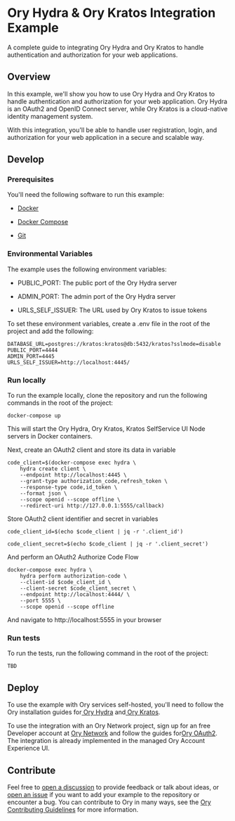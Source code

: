 # Ory Hydra & Ory Kratos Integration Example

A complete guide to integrating Ory Hydra and Ory Kratos to handle
authentication and authorization for your web applications.

## Overview

In this example, we'll show you how to use Ory Hydra and Ory Kratos to handle
authentication and authorization for your web application. Ory Hydra is an
OAuth2 and OpenID Connect server, while Ory Kratos is a cloud-native identity
management system.

With this integration, you'll be able to handle user registration, login, and
authorization for your web application in a secure and scalable way.

## Develop

### Prerequisites

You'll need the following software to run this example:

- [Docker](https://www.docker.com/get-started)

- [Docker Compose](https://docs.docker.com/compose/install/)

- [Git](https://git-scm.com/book/en/v2/Getting-Started-Installing-Git)

### Environmental Variables

The example uses the following environment variables:

- PUBLIC_PORT: The public port of the Ory Hydra server

- ADMIN_PORT: The admin port of the Ory Hydra server

- URLS_SELF_ISSUER: The URL used by Ory Kratos to issue tokens

To set these environment variables, create a .env file in the root of the
project and add the following:

```
DATABASE_URL=postgres://kratos:kratos@db:5432/kratos?sslmode=disable
PUBLIC_PORT=4444
ADMIN_PORT=4445
URLS_SELF_ISSUER=http://localhost:4445/
```

### Run locally

To run the example locally, clone the repository and run the following commands
in the root of the project:

```shell script
docker-compose up
```

This will start the Ory Hydra, Ory Kratos, Kratos SelfService UI Node servers in
Docker containers.

Next, create an OAuth2 client and store its data in variable

```shell script
code_client=$(docker-compose exec hydra \
    hydra create client \
    --endpoint http://localhost:4445 \
    --grant-type authorization_code,refresh_token \
    --response-type code,id_token \
    --format json \
    --scope openid --scope offline \
    --redirect-uri http://127.0.0.1:5555/callback)
```

Store OAuth2 client identifier and secret in variables

```shell script
code_client_id=$(echo $code_client | jq -r '.client_id')
```

```shell script
code_client_secret=$(echo $code_client | jq -r '.client_secret')
```

And perform an OAuth2 Authorize Code Flow

```shell script
docker-compose exec hydra \
    hydra perform authorization-code \
    --client-id $code_client_id \
    --client-secret $code_client_secret \
    --endpoint http://localhost:4444/ \
    --port 5555 \
    --scope openid --scope offline
```

And navigate to http://localhost:5555 in your browser

### Run tests

To run the tests, run the following command in the root of the project:

```
TBD
```

## Deploy

To use the example with Ory services self-hosted, you'll need to follow the Ory
installation guides for[ Ory Hydra](https://www.ory.sh/docs/hydra/install)
and[ Ory Kratos](https://www.ory.sh/docs/kratos/install).

To use the integration with an Ory Network project, sign up for an free
Developer account at [Ory Network](https://console.ory.sh/) and follow the
guides
for[Ory OAuth2](https://www.ory.sh/docs/getting-started/oauth2-openid/add-oauth2-openid-connect-nodejs-expressjs).
The integration is already implemented in the managed Ory Account Experience UI.

## Contribute

Feel free to
[open a discussion](https://github.com/ory/examples/discussions/new) to provide
feedback or talk about ideas, or
[open an issue](https://github.com/ory/examples/issues/new) if you want to add
your example to the repository or encounter a bug. You can contribute to Ory in
many ways, see the
[Ory Contributing Guidelines](https://www.ory.sh/docs/ecosystem/contributing)
for more information.